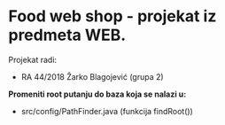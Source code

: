# Food web shop - projekat iz predmeta WEB.
Projekat radi:
- RA 44/2018 Žarko Blagojević (grupa 2)

**Promeniti root putanju do baza koja se nalazi u:**
- src/config/PathFinder.java (funkcija findRoot())
